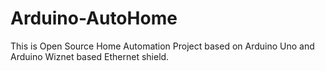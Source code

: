 Arduino-AutoHome
================

This is Open Source Home Automation Project based on Arduino Uno and Arduino Wiznet based Ethernet shield.
